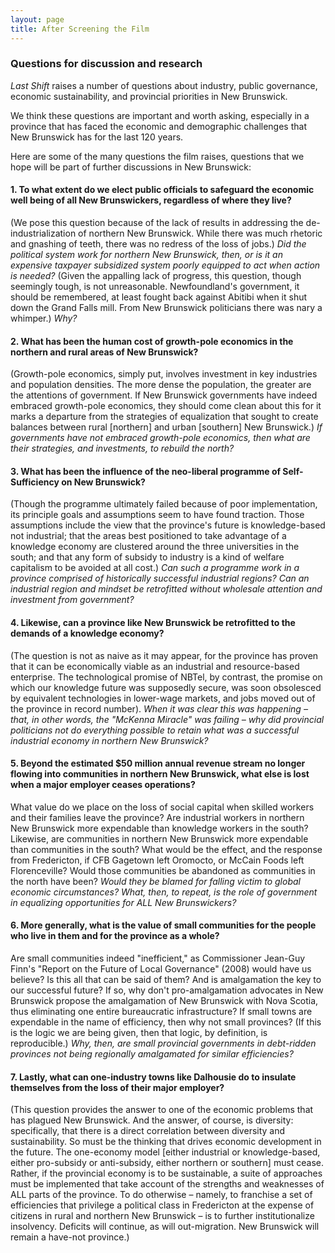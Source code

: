 ```yaml
---
layout: page
title: After Screening the Film
---
```


<div class="mb-5">
<h3>
    Questions for discussion and research
</h3>
<p>
    <em>Last Shift</em> raises a number of questions about industry, public governance, economic sustainability,
    and provincial priorities in New Brunswick.
</p>

<p>
    We think these questions are important and worth asking, especially in a province that has faced the economic and
    demographic challenges that New Brunswick has for the last 120 years.
</p>
</div>

<div class="mb-4">
<p>
    Here are some of the many questions the film raises, questions that we hope will be part of further discussions in
    New Brunswick:
</p>
<h4>
    1.
    To what extent do we elect public officials to safeguard the economic well being of all New Brunswickers,
    regardless of where they live?
</h4>
<p>    
    (We pose this question because of the lack of results in addressing the de-industrialization of northern
    New Brunswick. While there was much rhetoric and gnashing of teeth, there was no redress of the loss of jobs.)
    <em class="highlight">
        Did the political system work for northern New Brunswick, then, or is it an expensive taxpayer subsidized
        system poorly equipped to act when action is needed?
    </em>
    (Given the appalling lack of progress, this question, though seemingly tough, is not unreasonable. Newfoundland's
    government, it should be remembered, at least fought back against Abitibi when it shut down the Grand Falls mill.
    From New Brunswick politicians there was nary a whimper.) <em>Why?</em>
</p>
</div>

<div class="mb-4">
<h4>
    2.
    What has been the human cost of growth-pole economics in the northern and rural areas of New Brunswick?
</h4>
<p>
    (Growth-pole economics, simply put, involves investment in key industries and population densities. The more dense
    the population, the greater are the attentions of government. If New  Brunswick governments have indeed embraced
    growth-pole economics, they should come clean about this for it marks a departure from the strategies of
    equalization that sought to create balances between rural [northern] and urban [southern] New Brunswick.)
    <em class="highlight">
        If governments have not embraced growth-pole economics, then what are their strategies, and investments,
        to rebuild the north?
    </em>
</p>
</div>

<div class="mb-4">
<h4>
    3.
    What has been the influence of the neo-liberal programme of Self-Sufficiency on New Brunswick?
</h4>
<p>
    (Though the programme ultimately failed because of poor implementation, its principle goals and assumptions seem
    to have found traction. Those assumptions include the view that the province's future is knowledge-based not
    industrial; that the areas best positioned to take advantage of a knowledge economy are clustered around the
    three universities in the south; and that any form of subsidy to industry is a kind of welfare capitalism to be
    avoided at all cost.)
    <em class="highlight">
        Can such a programme work in a province comprised of historically successful industrial regions? Can an
        industrial region and mindset be retrofitted without wholesale attention and investment from government?
    </em>
</p>
</div>

<div class="mb-4">
<h4>
    4.
    Likewise, can a province like New Brunswick be retrofitted to the demands of a knowledge economy?
</h4>
<p>
    (The question is not as naive as it may appear, for the province has proven that it can be economically viable as
    an industrial and resource-based enterprise. The technological promise of NBTel, by contrast, the promise on which
    our knowledge future was supposedly secure, was soon obsolesced by equivalent technologies in lower-wage markets,
    and jobs moved out of the province in record number).
    <em class="highlight">
        When it was clear this was happening &#8211; that, in other words, the "McKenna Miracle" was failing &#8211; why did provincial politicians not do everything
        possible to retain what was a successful industrial economy in northern New Brunswick?
    </em>
</p>
</div>

<div class="mb-4">
<h4>
    5.
    Beyond the estimated $50 million annual revenue stream no longer flowing into communities in northern New
    Brunswick, what else is lost when a major employer ceases operations?
</h4>
<p>
    What value do we place on the loss of social capital when skilled workers and their families leave the province?
    Are industrial workers in northern New Brunswick more expendable than knowledge workers in the south? Likewise,
    are communities in northern New Brunswick more expendable than communities in the south? What would be the effect,
    and the response from Fredericton, if CFB Gagetown left Oromocto, or McCain Foods left Florenceville?
    Would those communities be abandoned as communities in the north have been?
    <em class="highlight">
        Would they be blamed for falling victim to global economic circumstances? What, then, to repeat,
        is the role of government in equalizing opportunities for ALL New Brunswickers?
    </em>
</p>
</div>

<div class="mb-4">
<h4>
    6.
    More generally, what is the value of small communities for the people who live in them and for the province
    as a whole?
</h4>
<p>
    Are small communities indeed "inefficient," as Commissioner Jean-Guy Finn's "Report on the Future
    of Local Governance" (2008) would have us believe? Is this all that can be said of them? And is amalgamation
    the key to our successful future? If so, why don't pro-amalgamation advocates in New Brunswick propose the
    amalgamation of New Brunswick with Nova Scotia, thus eliminating one entire bureaucratic infrastructure? If
    small towns are expendable in the name of efficiency, then why not small provinces?
    (If this is the logic we are being given, then that logic, by definition, is reproducible.)
    <em class="highlight">
        Why, then, are small provincial governments in debt-ridden provinces not being regionally amalgamated for
        similar efficiencies?
    </em>
</p>
</div>

<div class="mb-4">
<h4>
    7.
    Lastly, what can one-industry towns like Dalhousie do to insulate themselves from the loss of their major
    employer?
</h4>
<p>
    (This question provides the answer to one of the economic problems that has plagued New Brunswick.
    And the answer, of course, is diversity: specifically, that there is a direct correlation between diversity and
    sustainability. So must be the thinking that drives economic development in the future. The one-economy model
    <span class="highlight">
        [either industrial or knowledge-based, either pro-subsidy or anti-subsidy, either northern
        or southern]
    </span>
    must cease. Rather, if the provincial economy is to be sustainable, a suite of approaches must be implemented that
    take account of the strengths and weaknesses of ALL parts of the province. To do otherwise &#8211; namely, to
    franchise a set of efficiencies that privilege a political class in Fredericton at the expense of citizens in rural
    and northern New Brunswick &#8211; is to further institutionalize insolvency. Deficits will continue, as will
    out-migration. New Brunswick will remain a have-not province.)
</p>
</div>
